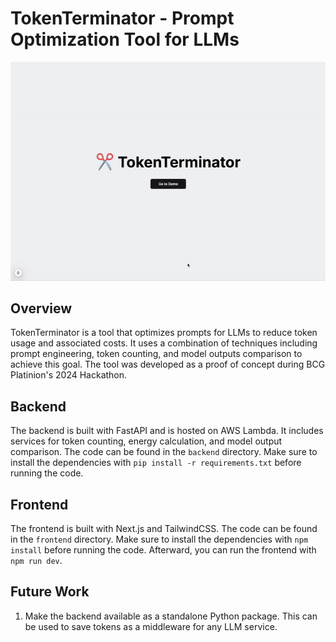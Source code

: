 # TokenTerminator - Prompt Optimization Tool for LLMs

![TokenTerminator Demo](assets/token-terminator.gif)

## Overview

TokenTerminator is a tool that optimizes prompts for LLMs to reduce token usage and associated costs. It uses a combination of techniques including prompt engineering, token counting, and model outputs comparison to achieve this goal. The tool was developed as a proof of concept during BCG Platinion's 2024 Hackathon.

## Backend

The backend is built with FastAPI and is hosted on AWS Lambda. It includes services for token counting, energy calculation, and model output comparison. The code can be found in the `backend` directory. Make sure to install the dependencies with `pip install -r requirements.txt` before running the code.

## Frontend

The frontend is built with Next.js and TailwindCSS. The code can be found in the `frontend` directory. Make sure to install the dependencies with `npm install` before running the code. Afterward, you can run the frontend with `npm run dev`.

## Future Work

1. Make the backend available as a standalone Python package. This can be used to save tokens as a middleware for any LLM service.
